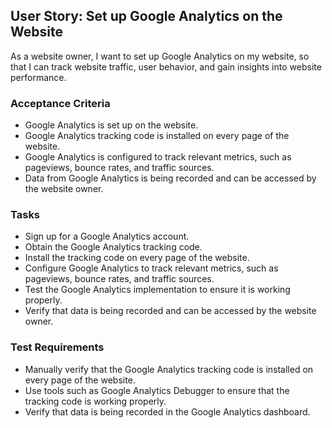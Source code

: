 
## User Story: Set up Google Analytics on the Website

As a website owner, I want to set up Google Analytics on my website, so that I can track website traffic, user behavior, and gain insights into website performance.

### Acceptance Criteria

-   Google Analytics is set up on the website.
-   Google Analytics tracking code is installed on every page of the website.
-   Google Analytics is configured to track relevant metrics, such as pageviews, bounce rates, and traffic sources.
-   Data from Google Analytics is being recorded and can be accessed by the website owner.

### Tasks

-   Sign up for a Google Analytics account.
-   Obtain the Google Analytics tracking code.
-   Install the tracking code on every page of the website.
-   Configure Google Analytics to track relevant metrics, such as pageviews, bounce rates, and traffic sources.
-   Test the Google Analytics implementation to ensure it is working properly.
-   Verify that data is being recorded and can be accessed by the website owner.

### Test Requirements

-   Manually verify that the Google Analytics tracking code is installed on every page of the website.
-   Use tools such as Google Analytics Debugger to ensure that the tracking code is working properly.
-   Verify that data is being recorded in the Google Analytics dashboard.